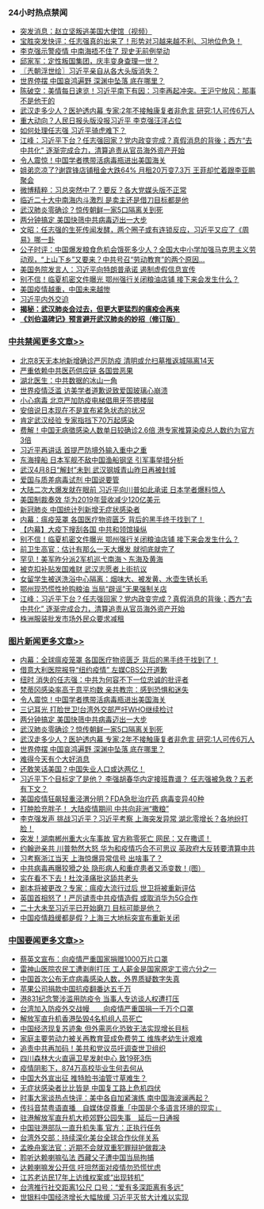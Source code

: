 <div class="catlist">
<h3>24小时热点禁闻</h3>
<ul>
<li><a href="https://github.com/fqnews/bnews/blob/master/baitai/20200401/1304278.md">突发消息：赵立坚叛逃美国大使馆（视频）</a></li>
<li><a href="https://github.com/fqnews/bnews/blob/master/bannedvideo/20200331/1304020.md">宝胜突发快评：任志强真的出来了！形势对习越来越不利、习地位危急！</a></li>
<li><a href="https://github.com/fqnews/bnews/blob/master/comments/20200331/1304094.md">李克强示警疫情 中南海捂不住了 现史无前例举动</a></li>
<li><a href="https://github.com/fqnews/bnews/blob/master/bannedvideo/20200331/1304043.md">邱家军：定性叛国集团，庆丰变身查理一世？ </a></li>
<li><a href="https://github.com/fqnews/bnews/blob/master/ssgc/20200401/1304157.md">〖兲朝浮世绘〗习近平亲自从各大头版消失？</a></li>
<li><a href="https://github.com/fqnews/bnews/blob/master/topimagenews/20200331/1304078.md">世界停摆 中国哀鸿遍野 深渊中坠落 底在哪里？</a></li>
<li><a href="https://github.com/fqnews/bnews/blob/master/cbnews/20200401/1304184.md">陈破空：美情每日速览！习近平南下有因：习李再起冲突。王沪宁放风：那事不是他干的 </a></li>
<li><a href="https://github.com/fqnews/bnews/blob/master/topimagenews/20200331/1304098.md">武汉走多少人？医护透内幕 专家:2年不接触康复者非危言 研究:1人可传6万人</a></li>
<li><a href="https://github.com/fqnews/bnews/blob/master/cbnews/20200401/1304399.md">重大动向？人民日报头版没报习近平 李克强汪洋占位</a></li>
<li><a href="https://github.com/fqnews/bnews/blob/master/cbnews/20200401/1304262.md">如何处理任志强 习近平骑虎难下？</a></li>
<li><a href="https://github.com/fqnews/bnews/blob/master/cbnews/20200401/1304427.md">江峰：习近平下台？任志强回家？党内政变完成？真假消息的背後；西方“去中共化” 逐渐完成合力，清算追责从官员海外资产开始</a></li>
<li><a href="https://github.com/fqnews/bnews/blob/master/topimagenews/20200401/1304352.md">令人震惊！中国学者携带活病毒瓶进出美国海关</a></li>
<li><a href="https://github.com/fqnews/bnews/blob/master/yule/20200401/1304107.md">姐弟恋凉了?谢霆锋店铺租金大跌64% 月租20万变7.3万 王菲却忙着跟李亚鹏聚会</a></li>
<li><a href="https://github.com/fqnews/bnews/blob/master/comments/20200401/1304411.md">微博精粹：习总突然中了？要反？各大党媒头版不正常</a></li>
<li><a href="https://github.com/fqnews/bnews/blob/master/cbnews/20200401/1304400.md">临近二十大中南海内斗激烈 是卖主还是借刀目标都是他</a></li>
<li><a href="https://github.com/fqnews/bnews/blob/master/topimagenews/20200401/1304174.md">武汉肺炎零确诊？惊传朝鲜一家5口隔离关到死</a></li>
<li><a href="https://github.com/fqnews/bnews/blob/master/topimagenews/20200401/1304196.md">两分钟搞定 美国快筛中共病毒迈出一大步</a></li>
<li><a href="https://github.com/fqnews/bnews/blob/master/cbnews/20200401/1304222.md">文昭：任志强的生死传闻发酵，两个圈子或有连锁反应，习近平又应了《周易》哪一卦 </a></li>
<li><a href="https://github.com/fqnews/bnews/blob/master/bannedvideo/20200401/1304206.md">公子时评：中国爆发粮食危机会饿死多少人？全国大中小学加强马克思主义劳动观，“上山下乡”又要来？中共号召“劳动教育”的两个原因... </a></li>
<li><a href="https://github.com/fqnews/bnews/blob/master/ssgc/20200401/1304170.md">美国务院发言人：习近平向特朗普承诺 遏制虚假信息宣传</a></li>
<li><a href="https://github.com/fqnews/bnews/blob/master/cbnews/20200401/1304476.md">别不信！临夏机密文件曝光 鄂州强行关闭粮油店铺 接下来会发生什么？</a></li>
<li><a href="https://github.com/fqnews/bnews/blob/master/ssgc/20200331/1304096.md">美国疫情越重，中国未来越惨</a></li>
<li><a href="https://github.com/fqnews/bnews/blob/master/ssgc/20200401/1304104.md">习近平内外交迫</a></li>
<li><b><a href="https://github.com/fqnews/bnews/blob/master/comments/20200211/1275071.md" target="_blank">揭秘：武汉肺炎会过去，但更大更猛烈的瘟疫会再来</a></b></li>
<li><b><a href="https://github.com/fqnews/bnews/blob/master/comments/20200207/1272816.md" target="_blank">《刘伯温碑记》预言避开武汉肺炎的妙招（修订版）</a></b></li>
</ul>
</div>

<div class="catlist">
<h3><a href="https://github.com/fqnews/bnews/blob/master/cbnews/" target="_blank">中共禁闻</a><span><a href="https://github.com/fqnews/bnews/blob/master/cbnews/" target="_blank" rel="nofollow">更多文章>></a></span></h3>
<ul>
<li><a href="https://github.com/fqnews/bnews/blob/master/cbnews/20200401/1304588.md" target="_blank">北京8天无本地新增确诊严厉防疫 清明或允扫墓推返城隔离14天</a></li>
<li><a href="https://github.com/fqnews/bnews/blob/master/cbnews/20200401/1304579.md" target="_blank">严重依赖中共医药供应链 各国尝恶果</a></li>
<li><a href="https://github.com/fqnews/bnews/blob/master/cbnews/20200401/1304578.md" target="_blank">湖北医生：中共数据的冰山一角</a></li>
<li><a href="https://github.com/fqnews/bnews/blob/master/cbnews/20200401/1304545.md" target="_blank">世界疫情泛滥 访美学者道歉说致爱国玻璃心崩溃</a></li>
<li><a href="https://github.com/fqnews/bnews/blob/master/cbnews/20200401/1304544.md" target="_blank">小心病毒 北京严加防疫电梯倡用牙签摁楼层</a></li>
<li><a href="https://github.com/fqnews/bnews/blob/master/cbnews/20200401/1304543.md" target="_blank">安倍说日本现在不是宣布紧急状态的状况</a></li>
<li><a href="https://github.com/fqnews/bnews/blob/master/cbnews/20200401/1304535.md" target="_blank">肯定武汉经验 专家指挡下70万起感染</a></li>
<li><a href="https://github.com/fqnews/bnews/blob/master/cbnews/20200401/1304526.md" target="_blank">费解！中国无病徵感染人数单日较确诊2.6倍 港专家推算染疫总人数约为官方3倍</a></li>
<li><a href="https://github.com/fqnews/bnews/blob/master/cbnews/20200401/1304519.md" target="_blank">习近平再讲话 首提严防境外输入重中之重</a></li>
<li><a href="https://github.com/fqnews/bnews/blob/master/cbnews/20200401/1304518.md" target="_blank">东海撞船 日本军舰不敌中国渔船钢坚 引军事举措分析</a></li>
<li><a href="https://github.com/fqnews/bnews/blob/master/cbnews/20200401/1304512.md" target="_blank">武汉4月8日“解封”未到 武汉钢城青山昨日再被封城</a></li>
<li><a href="https://github.com/fqnews/bnews/blob/master/cbnews/20200401/1304505.md" target="_blank">爱国与质差病毒试剂 中国说要管</a></li>
<li><a href="https://github.com/fqnews/bnews/blob/master/cbnews/20200401/1304496.md" target="_blank">大陆二次大爆发就在眼前 习近平向川普如此承诺 日本学者爆料惊人</a></li>
<li><a href="https://github.com/fqnews/bnews/blob/master/cbnews/20200401/1304495.md" target="_blank">美国制裁奏效 华为2019年营收减少120亿美元</a></li>
<li><a href="https://github.com/fqnews/bnews/blob/master/cbnews/20200401/1304494.md" target="_blank">新冠肺炎 中国统计列新增无症状感染者</a></li>
<li><a href="https://github.com/fqnews/bnews/blob/master/cbnews/20200401/1304486.md" target="_blank">内幕：瘟疫笼罩 各国医疗物资匮乏 背后的黑手终于找到了！</a></li>
<li><a href="https://github.com/fqnews/bnews/blob/master/cbnews/20200401/1304477.md" target="_blank">【内幕】大疫下搜刮各国 中共和领馆操纵</a></li>
<li><a href="https://github.com/fqnews/bnews/blob/master/cbnews/20200401/1304476.md" target="_blank">别不信！临夏机密文件曝光 鄂州强行关闭粮油店铺 接下来会发生什么？</a></li>
<li><a href="https://github.com/fqnews/bnews/blob/master/cbnews/20200401/1304472.md" target="_blank">前卫生高官：估计有那么一天大爆发 就彻底就完了</a></li>
<li><a href="https://github.com/fqnews/bnews/blob/master/cbnews/20200401/1304464.md" target="_blank">罕见！美军昨分派2军机巡弋南海丶东海及黄海</a></li>
<li><a href="https://github.com/fqnews/bnews/blob/master/cbnews/20200401/1304435.md" target="_blank">被克扣补贴发国难财 武汉志愿者上街抗议</a></li>
<li><a href="https://github.com/fqnews/bnews/blob/master/cbnews/20200401/1304434.md" target="_blank">女留学生被送洗浴中心隔离：烟味大、被发黄、水壶生锈长毛</a></li>
<li><a href="https://github.com/fqnews/bnews/blob/master/cbnews/20200401/1304429.md" target="_blank">鄂州现恐慌性抢购粮油 当局“辟谣”无果强制关店</a></li>
<li><a href="https://github.com/fqnews/bnews/blob/master/cbnews/20200401/1304427.md" target="_blank">江峰：习近平下台？任志强回家？党内政变完成？真假消息的背後；西方“去中共化” 逐渐完成合力，清算追责从官员海外资产开始</a></li>
<li><a href="https://github.com/fqnews/bnews/blob/master/cbnews/20200401/1304426.md" target="_blank">株洲服装批发市场外民众要求减租</a></li>

</ul>
</div>
<div class="catlist">
<h3><a href="https://github.com/fqnews/bnews/blob/master/topimagenews/" target="_blank">图片新闻</a><span><a href="https://github.com/fqnews/bnews/blob/master/topimagenews/" target="_blank" rel="nofollow">更多文章>></a></span></h3>
<ul>
<li><a href="https://github.com/fqnews/bnews/blob/master/topimagenews/20200401/1304511.md" target="_blank">内幕：全球瘟疫笼罩 各国医疗物资匮乏 背后的黑手终于找到了！</a></li>
<li><a href="https://github.com/fqnews/bnews/blob/master/topimagenews/20200401/1304471.md" target="_blank">借意大利医院报导“纽约疫情” 左媒CBS公开道歉</a></li>
<li><a href="https://github.com/fqnews/bnews/blob/master/topimagenews/20200401/1304458.md" target="_blank">纽时 消失的任志强：中共为何容不下一位忠诚的批评者</a></li>
<li><a href="https://github.com/fqnews/bnews/blob/master/topimagenews/20200401/1304353.md" target="_blank">梵蒂冈感染率高于意平均数 亲共教宗：感到恐惧和迷失</a></li>
<li><a href="https://github.com/fqnews/bnews/blob/master/topimagenews/20200401/1304352.md" target="_blank">令人震惊！中国学者携带活病毒瓶进出美国海关</a></li>
<li><a href="https://github.com/fqnews/bnews/blob/master/topimagenews/20200401/1304351.md" target="_blank">三记耳光 打脸世卫!台湾外交部严吁WHO继续检讨</a></li>
<li><a href="https://github.com/fqnews/bnews/blob/master/topimagenews/20200401/1304196.md" target="_blank">两分钟搞定 美国快筛中共病毒迈出一大步</a></li>
<li><a href="https://github.com/fqnews/bnews/blob/master/topimagenews/20200401/1304174.md" target="_blank">武汉肺炎零确诊？惊传朝鲜一家5口隔离关到死</a></li>
<li><a href="https://github.com/fqnews/bnews/blob/master/topimagenews/20200331/1304098.md" target="_blank">武汉走多少人？医护透内幕 专家:2年不接触康复者非危言 研究:1人可传6万人</a></li>
<li><a href="https://github.com/fqnews/bnews/blob/master/topimagenews/20200331/1304078.md" target="_blank">世界停摆 中国哀鸿遍野 深渊中坠落 底在哪里？</a></li>
<li><a href="https://github.com/fqnews/bnews/blob/master/topimagenews/20200331/1303798.md" target="_blank">难得今天有个大好消息</a></li>
<li><a href="https://github.com/fqnews/bnews/blob/master/topimagenews/20200331/1303672.md" target="_blank">还敢笑话美国？中国失业人口或达两亿！</a></li>
<li><a href="https://github.com/fqnews/bnews/blob/master/topimagenews/20200331/1303489.md" target="_blank">习近平下个目标定了是他？ 李强胡春华内定接班靠谱？ 任志强被急救？五老有下文？</a></li>
<li><a href="https://github.com/fqnews/bnews/blob/master/topimagenews/20200330/1303428.md" target="_blank">美国疫情狂飙轻重泾渭分明？FDA急批治疗药 病毒变异40种</a></li>
<li><a href="https://github.com/fqnews/bnews/blob/master/topimagenews/20200330/1303427.md" target="_blank">打肿脸充胖子！ 大陆疫情期间 中共向非洲“撒粮”</a></li>
<li><a href="https://github.com/fqnews/bnews/blob/master/topimagenews/20200330/1303326.md" target="_blank">李克强发声 挑战习近平？习近平考察 上海突发异常 湖北零增长？各地纷打脸！</a></li>
<li><a href="https://github.com/fqnews/bnews/blob/master/topimagenews/20200330/1303308.md" target="_blank">突发！湖南郴州重大火车事故 官方称零死亡 网民：又在撒谎！</a></li>
<li><a href="https://github.com/fqnews/bnews/blob/master/topimagenews/20200330/1303292.md" target="_blank">约翰逊亲共 川普勃然大怒 华为和疫情巧合不可思议 英政府大反转要清算中共</a></li>
<li><a href="https://github.com/fqnews/bnews/blob/master/topimagenews/20200330/1303284.md" target="_blank">习考察浙江当天 上海惊爆异常信号 出啥事了？</a></li>
<li><a href="https://github.com/fqnews/bnews/blob/master/topimagenews/20200330/1303268.md" target="_blank">中共病毒再曝狡猾之处 隐形病人和重症患者又添变数！(图）</a></li>
<li><a href="https://github.com/fqnews/bnews/blob/master/topimagenews/20200330/1303237.md" target="_blank">实在看不下去！杜汶泽痛批这舔共老头</a></li>
<li><a href="https://github.com/fqnews/bnews/blob/master/topimagenews/20200330/1303236.md" target="_blank">剧本将被更改？专家：瘟疫大流行过后 世卫将被重新评估</a></li>
<li><a href="https://github.com/fqnews/bnews/blob/master/topimagenews/20200330/1303155.md" target="_blank">英国首相怒了！严厉谴责中共疫情造假 或取消华为5G合作</a></li>
<li><a href="https://github.com/fqnews/bnews/blob/master/topimagenews/20200330/1302991.md" target="_blank">二十大未至习近平已开始磨刀 目标可能是他？</a></li>
<li><a href="https://github.com/fqnews/bnews/blob/master/topimagenews/20200330/1302911.md" target="_blank">中国疫情趋缓都是假？上海三大地标突宣布重新关闭</a></li>

</ul>
</div>
<div class="catlist">
<h3><a href="https://github.com/fqnews/bnews/blob/master/headline/" target="_blank">中国要闻</a><span><a href="https://github.com/fqnews/bnews/blob/master/headline/" target="_blank" rel="nofollow">更多文章>></a></span></h3>
<ul>
<li><a href="https://github.com/fqnews/bnews/blob/master/headline/20200401/1304589.md" target="_blank">蔡英文宣布：向疫情严重国家捐赠1000万片口罩</a></li>
<li><a href="https://github.com/fqnews/bnews/blob/master/headline/20200401/1304562.md" target="_blank">雷神山医院农民工遭剥削打压     工人薪金是国家原定工资六分之一</a></li>
<li><a href="https://github.com/fqnews/bnews/blob/master/headline/20200401/1304560.md" target="_blank">中国首次公布无症病毒感染人数，外界质疑数字失真</a></li>
<li><a href="https://github.com/fqnews/bnews/blob/master/headline/20200401/1304559.md" target="_blank">苹果公司捐款中国抗疫翻番达五千万</a></li>
<li><a href="https://github.com/fqnews/bnews/blob/master/headline/20200401/1304548.md" target="_blank">港831纪念警涉滥用防疫令    当事人专访谈人权遭打压</a></li>
<li><a href="https://github.com/fqnews/bnews/blob/master/headline/20200401/1304547.md" target="_blank">台湾加入防疫外交战幔　　向疫情严重国捐一千万个口罩</a></li>
<li><a href="https://github.com/fqnews/bnews/blob/master/headline/20200401/1304514.md" target="_blank">解放军直升机香港坠毁4名机组人员死亡</a></li>
<li><a href="https://github.com/fqnews/bnews/blob/master/headline/20200401/1304444.md" target="_blank">中国经济现复苏迹象 但外需恶化恐致无法实现增长目标</a></li>
<li><a href="https://github.com/fqnews/bnews/blob/master/headline/20200401/1304433.md" target="_blank">家庭主要劳动力被关再教育营成免费劳工 维族老幼生计艰难</a></li>
<li><a href="https://github.com/fqnews/bnews/blob/master/headline/20200401/1304302.md" target="_blank">追责中共再加码！美共和党议员吁调查世卫组织</a></li>
<li><a href="https://github.com/fqnews/bnews/blob/master/headline/20200401/1304072.md" target="_blank">四川森林大火直逼卫星发射中心 致19死3伤</a></li>
<li><a href="https://github.com/fqnews/bnews/blob/master/headline/20200401/1304179.md" target="_blank">疫情阴影下，874万高校毕业生何去何从</a></li>
<li><a href="https://github.com/fqnews/bnews/blob/master/headline/20200401/1304169.md" target="_blank">中国大外宣出征 推特脸书油管寸草难生？</a></li>
<li><a href="https://github.com/fqnews/bnews/blob/master/headline/20200401/1304151.md" target="_blank">无症状感染者比比皆是  中国复工路上危机四伏</a></li>
<li><a href="https://github.com/fqnews/bnews/blob/master/headline/20200401/1304127.md" target="_blank">时事大家谈热点快评：美中各自加紧演练 南中国海波澜再起？</a></li>
<li><a href="https://github.com/fqnews/bnews/blob/master/headline/20200401/1304118.md" target="_blank">传抖音禁粤语直播　自媒体促尊重「中国是个多语言环境的现实」</a></li>
<li><a href="https://github.com/fqnews/bnews/blob/master/headline/20200401/1304113.md" target="_blank">驻港解放军直升机大榄郊野公园失事　延后一日通报</a></li>
<li><a href="https://github.com/fqnews/bnews/blob/master/headline/20200401/1304112.md" target="_blank">中国驻港部队一直升机失事    官方：正执行任务</a></li>
<li><a href="https://github.com/fqnews/bnews/blob/master/headline/20200401/1304111.md" target="_blank">台湾外交部：持续深化美台全球合作伙伴关系</a></li>
<li><a href="https://github.com/fqnews/bnews/blob/master/headline/20200401/1304110.md" target="_blank">孟晚舟案法官：近期不会就双重犯罪辩护做裁决</a></li>
<li><a href="https://github.com/fqnews/bnews/blob/master/headline/20200401/1304101.md" target="_blank">聆听达赖喇嘛弘法  西藏父子遭中国当局拘捕</a></li>
<li><a href="https://github.com/fqnews/bnews/blob/master/headline/20200331/1304090.md" target="_blank">达赖喇嘛发公开信 吁坦然面对疫情勿恐慌忧虑</a></li>
<li><a href="https://github.com/fqnews/bnews/blob/master/headline/20200331/1304082.md" target="_blank">江苏老访民17年上访维权案或“出现转机”</a></li>
<li><a href="https://github.com/fqnews/bnews/blob/master/headline/20200331/1304081.md" target="_blank">台湾推行社交距离1公尺 口号：“爱有多深距离有多远”</a></li>
<li><a href="https://github.com/fqnews/bnews/blob/master/headline/20200331/1304080.md" target="_blank">世银料中国经济增长大幅放缓 习近平灭贫大计难以实现</a></li>

</ul>
</div>